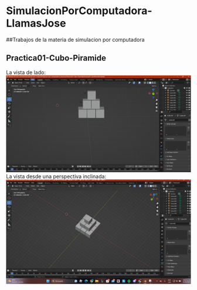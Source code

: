 # SimulacionPorComputadora-LlamasJose
##Trabajos de la materia de simulacion por computadora
## **Practica01-Cubo-Piramide**
La vista de lado:
![La vista de lado](LLGJJ-Piramide-de-lado-cubos.png)
La vista desde una perspectiva inclinada:
![La vista desde una perspectiva inclinada](LLGJJ-Perspectiva-piramide-cubo.png)
